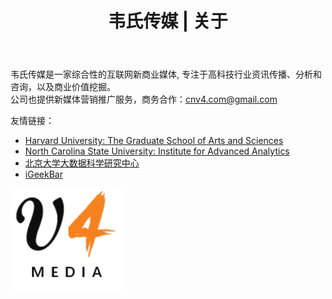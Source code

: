 ﻿---
layout: default
title: "韦氏传媒 | 关于"
---

<div class="well">
韦氏传媒是一家综合性的互联网新商业媒体, 专注于高科技行业资讯传播、分析和咨询，以及商业价值挖掘。<br/>
公司也提供新媒体营销推广服务，商务合作：<a href="mailto:cnv4.com@gmail.com">cnv4.com@gmail.com </a> <br>

友情链接：
<ul class="list-group">
<li class="list-group-item"><a href="http://gsas.harvard.edu">Harvard University: The Graduate School of Arts and Sciences</a></li>
<li class="list-group-item"><a href="http://analytics.ncsu.edu">North Carolina State University: Institute for Advanced Analytics</a></li>
<li class="list-group-item"><a href="http://www.ds.pku.edu.cn">北京大学大数据科学研究中心</a></li>
<li class="list-group-item"><a href="http://www.igeekbar.com">iGeekBar</a></li>
</ul>

<img src="/images/logo.png" align="left"/><br clear="left" />
<font color='gray' align='center'> </font>
</div>